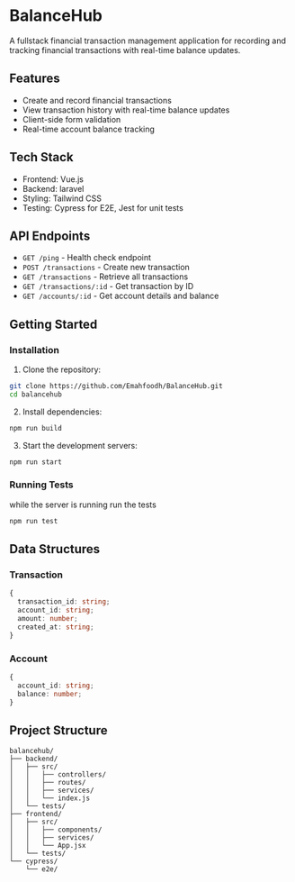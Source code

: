 # BalanceHub

A fullstack financial transaction management application for recording and tracking financial transactions with real-time balance updates.

## Features

- Create and record financial transactions
- View transaction history with real-time balance updates 
- Client-side form validation
- Real-time account balance tracking

## Tech Stack
- Frontend: Vue.js
- Backend: laravel
- Styling: Tailwind CSS
- Testing: Cypress for E2E, Jest for unit tests

## API Endpoints

- `GET /ping` - Health check endpoint
- `POST /transactions` - Create new transaction
- `GET /transactions` - Retrieve all transactions
- `GET /transactions/:id` - Get transaction by ID
- `GET /accounts/:id` - Get account details and balance

## Getting Started

### Installation

1. Clone the repository:
```bash
git clone https://github.com/Emahfoodh/BalanceHub.git
cd balancehub
```

2. Install dependencies:
```bash
npm run build
```

3. Start the development servers:
```bash
npm run start
```

### Running Tests
while the server is running run the tests

```bash
npm run test
```

## Data Structures

### Transaction
```typescript
{
  transaction_id: string;
  account_id: string;
  amount: number;
  created_at: string;
}
```

### Account
```typescript
{
  account_id: string;
  balance: number;
}
```

## Project Structure

```
balancehub/
├── backend/
│   ├── src/
│   │   ├── controllers/
│   │   ├── routes/
│   │   ├── services/
│   │   └── index.js
│   └── tests/
├── frontend/
│   ├── src/
│   │   ├── components/
│   │   ├── services/
│   │   └── App.jsx
│   └── tests/
└── cypress/
    └── e2e/
```

